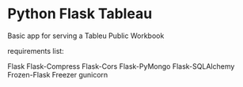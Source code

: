 # Python Flask Tableau

Basic app for serving a Tableu Public Workbook

requirements list:

Flask
Flask-Compress
Flask-Cors
Flask-PyMongo
Flask-SQLAlchemy
Frozen-Flask
Freezer
gunicorn
